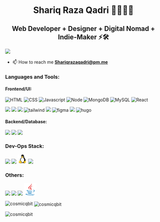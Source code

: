 <h1 align="center">Shariq Raza Qadri 👨🏻‍💻🚀</h1>
<h2 align="center">Web Developer + Designer +  Digital Nomad +  Indie-Maker ⚡🛠️</h2>
<img src="https://telegra.ph/file/e4618fea7c68462748a1c.jpg">


- 📫 How to reach me **Shariqrazaqadri@pm.me**


<h3 align="left">Languages and Tools:</h3>

#### Frontend/UI:

![HTML](https://img.shields.io/badge/html%20-%23E34F26.svg?&style=for-the-badge&logo=html5&logoColor=white)
![CSS](https://img.shields.io/badge/css%20-%231572B6.svg?&style=for-the-badge&logo=css3&logoColor=white)
![Javascript](https://img.shields.io/badge/-Javascript-ffb400?style=for-the-badge&logo=javascript&logoColor=ffff3f)
![Node](https://img.shields.io/badge/-Node-blue?style=for-the-badge&logo=node.js)
![MongoDB](https://img.shields.io/badge/-MongoDB-green?style=for-the-badge&logo=mongodb)
![MySQL](https://img.shields.io/badge/-MySQL-eeeeee?style=for-the-badge&logo=mysql)
![React](https://img.shields.io/badge/-react-eeeeee?style=for-the-badge&logo=react)

<div>
<img src="https://d2eip9sf3oo6c2.cloudfront.net/tags/images/000/000/184/landscape/html5.png" height="30">
<img src="https://technologyoutfitter.com/wp-content/uploads/2020/07/css-118-569410.png" height="30">
<img src="https://img.icons8.com/color/452/bootstrap.png" height="30">
<img src="https://www.vectorlogo.zone/logos/tailwindcss/tailwindcss-icon.svg" alt="tailwind" width="30" height="30"/> </a>
<img src="https://blog.canadianwebhosting.com/wp-content/uploads/2018/04/javascript-logo.png" height="30">
<img src="https://www.vectorlogo.zone/logos/figma/figma-icon.svg" alt="figma" width="30" height="30"/>
<img src="https://upload.wikimedia.org/wikipedia/commons/thumb/a/a7/React-icon.svg/1200px-React-icon.svg.png" height="30">
<img src="https://api.iconify.design/logos-hugo.svg" alt="hugo" width="30" height="30"/>
</div>

#### Backend/Database:

<div>
<img src="https://www.perceptionsystem.com/wp-content/uploads/2020/12/php-plain.svg" height="30" />
<img src="https://download.logo.wine/logo/MySQL/MySQL-Logo.wine.png" height="30">
<img src="https://img.icons8.com/color/452/mongodb.png" height="39">
</div>

### Dev-Ops Stack:

<div>
<img src="https://github.com/Subhampreet/Subhampreet/blob/master/logos/git.png?raw=true" height="36">
<img src="https://github.githubassets.com/images/modules/logos_page/GitHub-Mark.png" height="30">
<img src="https://raw.githubusercontent.com/devicons/devicon/master/icons/linux/linux-original.svg" alt="linux" width="30" height="30"/>
<img src="https://avatars.githubusercontent.com/u/5429470?s=200&v=4" height="30">
</div>

### Others:
<div>
<img src="https://cdn.iconscout.com/icon/free/png-512/c-programming-569564.png" height="30">
<img src="https://miro.medium.com/max/1200/1*Wd5q3FM1ne7y8y1Xojh-8g.png" height="30">
<img src="https://seeklogo.com/images/P/python-logo-A32636CAA3-seeklogo.com.png" height="30">
<img src="https://raw.githubusercontent.com/devicons/devicon/master/icons/java/java-original.svg" alt="java" width="40" height="40"/>
</div>

<p><img align="left" src="https://github-readme-stats.vercel.app/api/top-langs?username=cosmicqbit&show_icons=true&locale=en&layout=compact" alt="cosmicqbit" /></p>


<p>&nbsp;<img align="center" src="https://github-readme-stats.vercel.app/api?username=cosmicqbit&show_icons=true&locale=en" alt="cosmicqbit" /></p>

<p><img align="center" src="https://github-readme-streak-stats.herokuapp.com/?user=cosmicqbit&" alt="cosmicqbit" /></p>

